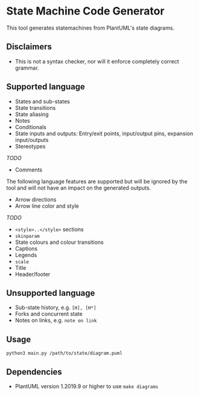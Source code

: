 # State Machine Code Generator

This tool generates statemachines from PlantUML's state diagrams.

## Disclaimers

- This is not a syntax checker, nor will it enforce completely correct grammar.

## Supported language

- States and sub-states
- State transitions
- State aliasing
- Notes
- Conditionals
- State inputs and outputs: Entry/exit points, input/output pins, expansion input/outputs
- Stereotypes

*TODO*
- Comments

The following language features are supported but will be ignored by the tool and will not have an impact on the generated outputs.

- Arrow directions
- Arrow line color and style

*TODO*
- `<style>..</style>` sections
- `skinparam`
- State colours and colour transitions
- Captions
- Legends
- `scale`
- Title
- Header/footer


## Unsupported language

- Sub-state history, e.g. `[H], [H*]`
- Forks and concurrent state
- Notes on links, e.g. `note on link`

## Usage

`python3 main.py /path/to/state/diagram.puml`

## Dependencies

- PlantUML version 1.2019.9 or higher to use `make diagrams`